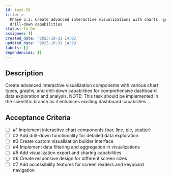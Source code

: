 ```yaml
---
id: task-50
title: >-
  Phase 3.3: Create advanced interactive visualizations with charts, graphs, and
  drill-down capabilities
status: To Do
assignee: []
created_date: '2025-10-31 14:02'
updated_date: '2025-10-31 14:29'
labels: []
dependencies: []
---
```


## Description

<!-- SECTION:DESCRIPTION:BEGIN -->
Create advanced interactive visualization components with various chart types, graphs, and drill-down capabilities for comprehensive dashboard data exploration and analysis. NOTE: This task should be implemented in the scientific branch as it enhances existing dashboard capabilities.
<!-- SECTION:DESCRIPTION:END -->

## Acceptance Criteria
<!-- AC:BEGIN -->
- [ ] #1 Implement interactive chart components (bar, line, pie, scatter)
- [ ] #2 Add drill-down functionality for detailed data exploration
- [ ] #3 Create custom visualization builder interface
- [ ] #4 Implement data filtering and aggregation in visualizations
- [ ] #5 Add visualization export and sharing capabilities
- [ ] #6 Create responsive design for different screen sizes
- [ ] #7 Add accessibility features for screen readers and keyboard navigation
<!-- AC:END -->
